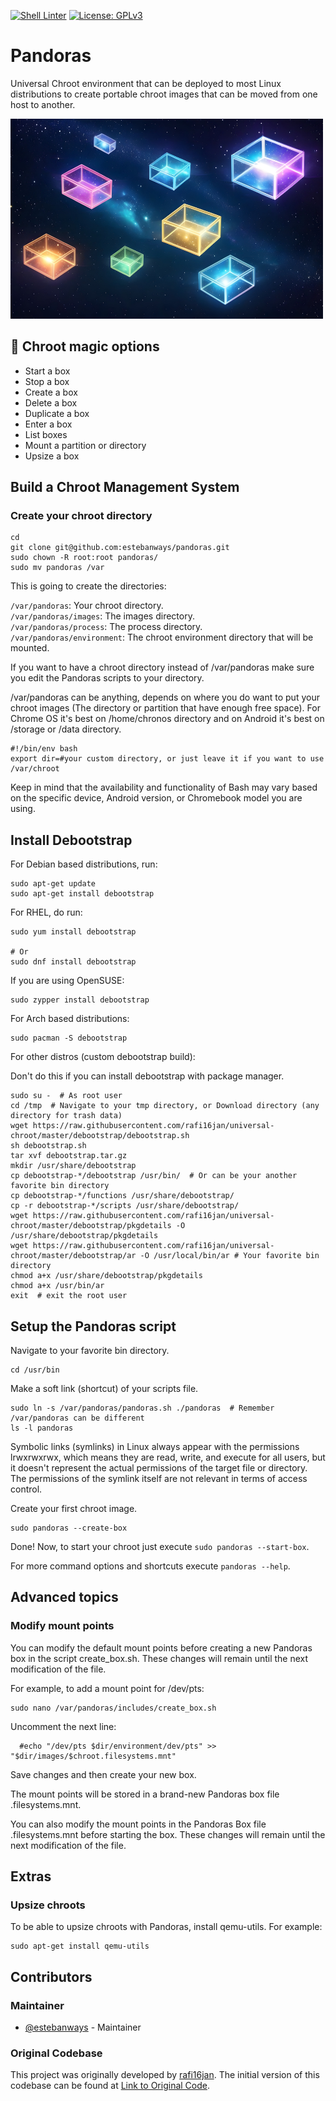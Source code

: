 [![Shell Linter](https://github.com/estebanways/pandoras/actions/workflows/shell-linter.yml/badge.svg)](https://github.com/estebanways/pandoras/actions/workflows/shell-linter.yml) [![License: GPLv3](https://img.shields.io/badge/License-GPLv3-blue.svg)](https://www.gnu.org/licenses/gpl-3.0)

# Pandoras

Universal Chroot environment that can be deployed to most Linux distributions to create portable chroot images that can be moved from one host to another.

<img alt="sword-vim" src="./pandoras.jpg?raw=true" width="500" height="320" />

## 🚀 Chroot magic options

- Start a box
- Stop a box
- Create a box
- Delete a box
- Duplicate a box
- Enter a box
- List boxes
- Mount a partition or directory
- Upsize a box

## Build a Chroot Management System

### Create your chroot directory

```shell
cd
git clone git@github.com:estebanways/pandoras.git 
sudo chown -R root:root pandoras/
sudo mv pandoras /var 
```

This is going to create the directories:

`/var/pandoras`: Your chroot directory.
<br />`/var/pandoras/images`: The images directory.
<br />`/var/pandoras/process`: The process directory.
<br />`/var/pandoras/environment`: The chroot environment directory that will be mounted.

If you want to have a chroot directory instead of /var/pandoras make sure you edit the Pandoras scripts to your directory.

/var/pandoras can be anything, depends on where you do want to put your chroot images (The directory or partition that have enough free space). For Chrome OS it's best on /home/chronos directory and on Android it's best on /storage or /data directory.

```shell
#!/bin/env bash
export dir=#your custom directory, or just leave it if you want to use /var/chroot
```

Keep in mind that the availability and functionality of Bash may vary based on the specific device, Android version, or Chromebook model you are using.

## Install Debootstrap

For Debian based distributions, run:

```shell
sudo apt-get update
sudo apt-get install debootstrap
```

For RHEL, do run:

```shell
sudo yum install debootstrap

# Or
sudo dnf install debootstrap
```

If you are using OpenSUSE:

```shell
sudo zypper install debootstrap
```

For Arch based distributions:

```shell
sudo pacman -S debootstrap
```

For other distros (custom debootstrap build):

Don't do this if you can install debootstrap with package manager.

```shell
sudo su -  # As root user
cd /tmp  # Navigate to your tmp directory, or Download directory (any directory for trash data)
wget https://raw.githubusercontent.com/rafi16jan/universal-chroot/master/debootstrap/debootstrap.sh
sh debootstrap.sh
tar xvf debootstrap.tar.gz
mkdir /usr/share/debootstrap
cp debootstrap-*/debootstrap /usr/bin/  # Or can be your another favorite bin directory
cp debootstrap-*/functions /usr/share/debootstrap/
cp -r debootstrap-*/scripts /usr/share/debootstrap/
wget https://raw.githubusercontent.com/rafi16jan/universal-chroot/master/debootstrap/pkgdetails -O /usr/share/debootstrap/pkgdetails
wget https://raw.githubusercontent.com/rafi16jan/universal-chroot/master/debootstrap/ar -O /usr/local/bin/ar # Your favorite bin directory
chmod a+x /usr/share/debootstrap/pkgdetails
chmod a+x /usr/bin/ar
exit  # exit the root user
```

## Setup the Pandoras script

Navigate to your favorite bin directory.

```shell
cd /usr/bin
```

Make a soft link (shortcut) of your scripts file.

```shell
sudo ln -s /var/pandoras/pandoras.sh ./pandoras  # Remember /var/pandoras can be different
ls -l pandoras
```

Symbolic links (symlinks) in Linux always appear with the permissions lrwxrwxrwx, which means they are read, write, and execute for all users, but it doesn't represent the actual permissions of the target file or directory. The permissions of the symlink itself are not relevant in terms of access control.

Create your first chroot image.

```
sudo pandoras --create-box
```

Done! Now, to start your chroot just execute `sudo pandoras --start-box`.

For more command options and shortcuts execute `pandoras --help`.

## Advanced topics

### Modify mount points

You can modify the default mount points before creating a new Pandoras box in the script create_box.sh. These changes will remain until the next modification of the file.

For example, to add a mount point for /dev/pts:

```shell
sudo nano /var/pandoras/includes/create_box.sh
```

Uncomment the next line:

```shell
  #echo "/dev/pts $dir/environment/dev/pts" >> "$dir/images/$chroot.filesystems.mnt"
```

Save changes and then create your new box.

The mount points will be stored in a brand-new Pandoras box file <box-name>.filesystems.mnt.

You can also modify the mount points in the Pandoras Box file <box-name>.filesystems.mnt before starting the box. These changes will remain until the next modification of the file.

## Extras

### Upsize chroots

To be able to upsize chroots with Pandoras, install qemu-utils. For example:

```shell
sudo apt-get install qemu-utils
```

## Contributors

### Maintainer

- [@estebanways](https://github.com/estebanways) - Maintainer

### Original Codebase

This project was originally developed by [rafi16jan](https://github.com/rafi16jan). The initial version of this codebase can be found at [Link to Original Code](https://github.com/rafi16jan/universal-chroot).

